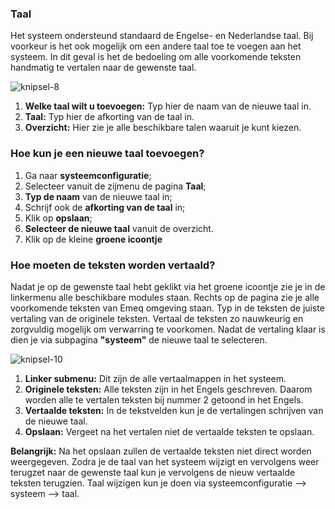### Taal

Het systeem ondersteund standaard de Engelse- en Nederlandse taal. Bij voorkeur is het ook mogelijk om een andere taal toe te voegen aan het systeem. In dit geval is het de bedoeling om alle voorkomende teksten handmatig te vertalen naar de gewenste taal.

![knipsel-8](https://user-images.githubusercontent.com/95087870/147791245-06415360-5900-461e-9c9e-3e856e94ce52.PNG)

1. **Welke taal wilt u toevoegen:** Typ hier de naam van de nieuwe taal in.
2. **Taal:** Typ hier de afkorting van de taal in.
3. **Overzicht:** Hier zie je alle beschikbare talen waaruit je kunt kiezen.

### Hoe kun je een nieuwe taal toevoegen?
1. Ga naar **systeemconfiguratie**;
2. Selecteer vanuit de zijmenu de pagina **Taal**;
3. **Typ de naam** van de nieuwe taal in;
4. Schrijf ook de **afkorting van de taal** in;
5. Klik op **opslaan**;
6. **Selecteer de nieuwe taal** vanuit de overzicht.
7. Klik op de kleine **groene icoontje**

### Hoe moeten de teksten worden vertaald?
Nadat je op de gewenste taal hebt geklikt via het groene icoontje zie je in de linkermenu alle beschikbare modules staan. Rechts op de pagina zie je alle voorkomende teksten van Emeq omgeving staan. Typ in de teksten de juiste vertaling van de originele teksten. Vertaal de teksten zo nauwkeurig en zorgvuldig mogelijk om verwarring te voorkomen. 
Nadat de vertaling klaar is dien je via subpagina **"systeem"** de nieuwe taal te selecteren.

![knipsel-10](https://user-images.githubusercontent.com/95087870/147909145-a0b480cf-5c6c-47cd-a54c-99be46438728.PNG)

1. **Linker submenu:** Dit zijn de alle vertaalmappen in het systeem. 
2. **Originele teksten:** Alle teksten zijn in het Engels geschreven. Daarom worden alle te vertalen teksten bij nummer 2 getoond in het Engels.
3. **Vertaalde teksten:** In de tekstvelden kun je de vertalingen schrijven van de nieuwe taal.
4. **Opslaan:** Vergeet na het vertalen niet de vertaalde teksten te opslaan.

**Belangrijk:** Na het opslaan zullen de vertaalde teksten niet direct worden weergegeven. Zodra je de taal van het systeem wijzigt en vervolgens weer terugzet naar de gewenste taal kun je vervolgens de nieuw vertaalde teksten terugzien. Taal wijzigen kun je doen via systeemconfiguratie --> systeem --> taal.  
